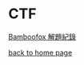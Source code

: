 # CTF

[Bamboofox 解題紀錄](https://hackmd.io/s/rknItlRfX)

[back to home page](https://pineappleinncu.github.io/PineApple-sPage/)
